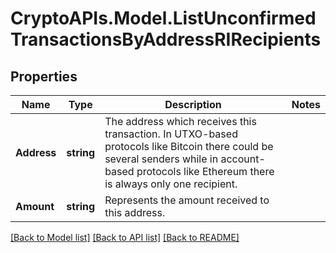 # CryptoAPIs.Model.ListUnconfirmedTransactionsByAddressRIRecipients

## Properties

Name | Type | Description | Notes
------------ | ------------- | ------------- | -------------
**Address** | **string** | The address which receives this transaction. In UTXO-based protocols like Bitcoin there could be several senders while in account-based protocols like Ethereum there is always only one recipient. | 
**Amount** | **string** | Represents the amount received to this address. | 

[[Back to Model list]](../README.md#documentation-for-models) [[Back to API list]](../README.md#documentation-for-api-endpoints) [[Back to README]](../README.md)

